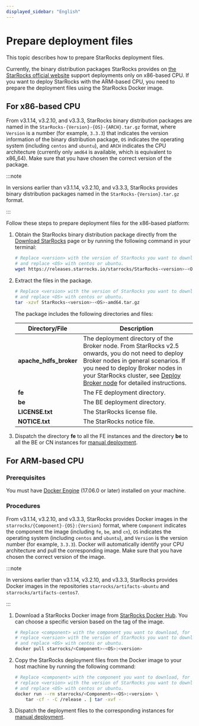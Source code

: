 ```yaml
---
displayed_sidebar: "English"
---
```


# Prepare deployment files

This topic describes how to prepare StarRocks deployment files.

Currently, the binary distribution packages StarRocks provides on [the StarRocks official website](https://www.starrocks.io/download/community) support deployments only on x86-based CPU. If you want to deploy StarRocks with the ARM-based CPU, you need to prepare the deployment files using the StarRocks Docker image.

## For x86-based CPU

From v3.1.14, v3.2.10, and v3.3.3, StarRocks binary distribution packages are named in the `StarRocks-{Version}-{OS}-{ARCH}.tar.gz` format, where `Version` is a number (for example, `3.3.3`) that indicates the version information of the binary distribution package, `OS` indicates the operating system (including `centos` and `ubuntu`), and `ARCH` indicates the CPU architecture (currently only `amd64` is available, which is equivalent to x86_64). Make sure that you have chosen the correct version of the package.

:::note

In versions earlier than v3.1.14, v3.2.10, and v3.3.3, StarRocks provides binary distribution packages named in the `StarRocks-{Version}.tar.gz` format.

:::

Follow these steps to prepare deployment files for the x86-based platform:

1. Obtain the StarRocks binary distribution package directly from the [Download StarRocks](https://www.starrocks.io/download/community) page or by running the following command in your terminal:

   ```Bash
   # Replace <version> with the version of StarRocks you want to download, for example, 3.3.3,
   # and replace <OS> with centos or ubuntu.
   wget https://releases.starrocks.io/starrocks/StarRocks-<version>-<OS>-amd64.tar.gz
   ```

2. Extract the files in the package.

   ```Bash
   # Replace <version> with the version of StarRocks you want to download, for example, 3.3.3,
   # and replace <OS> with centos or ubuntu.
   tar -xzvf StarRocks-<version>-<OS>-amd64.tar.gz
   ```

   The package includes the following directories and files:

   | **Directory/File**     | **Description**                                              |
   | ---------------------- | ------------------------------------------------------------ |
   | **apache_hdfs_broker** | The deployment directory of the Broker node. From StarRocks v2.5 onwards, you do not need to deploy Broker nodes in general scenarios. If you need to deploy Broker nodes in your StarRocks cluster, see [Deploy Broker node](../deployment/deploy_broker.md) for detailed instructions. |
   | **fe**                 | The FE deployment directory.                                 |
   | **be**                 | The BE deployment directory.                                 |
   | **LICENSE.txt**        | The StarRocks license file.                                  |
   | **NOTICE.txt**         | The StarRocks notice file.                                   |

3. Dispatch the directory **fe** to all the FE instances and the directory **be** to all the BE or CN instances for [manual deployment](../deployment/deploy_manually.md).

## For ARM-based CPU

### Prerequisites

You must have [Docker Engine](https://docs.docker.com/engine/install/) (17.06.0 or later) installed on your machine.

### Procedures

From v3.1.14, v3.2.10, and v3.3.3, StarRocks provides Docker images in the `starrocks/{Component}-{OS}:{Version}` format, where `Component` indicates the component the image (including `fe`, `be`, and `cn`), `OS` indicates the operating system (including `centos` and `ubuntu`), and `Version` is the version number (for example, `3.3.3`). Docker will automatically identify your CPU architecture and pull the corresponding image. Make sure that you have chosen the correct version of the image.

:::note

In versions earlier than v3.1.14, v3.2.10, and v3.3.3, StarRocks provides Docker images in the repositories `starrocks/artifacts-ubuntu` and `starrocks/artifacts-centos7`.

:::

1. Download a StarRocks Docker image from [StarRocks Docker Hub](https://hub.docker.com/r/starrocks/artifacts-ubuntu/tags). You can choose a specific version based on the tag of the image.

   ```Bash
   # Replace <component> with the component you want to download, for example, fe,
   # replace <version> with the version of StarRocks you want to download, for example, 3.3.3,
   # and replace <OS> with centos or ubuntu.
   docker pull starrocks/<Component>-<OS>:<version>
   ```

2. Copy the StarRocks deployment files from the Docker image to your host machine by running the following command:

   ```Bash
   # Replace <component> with the component you want to download, for example, fe,
   # replace <version> with the version of StarRocks you want to download, for example, 3.3.3,
   # and replace <OS> with centos or ubuntu.
   docker run --rm starrocks/<Component>-<OS>:<version> \
       tar -cf - -C /release . | tar -xvf -
   ```

3. Dispatch the deployment files to the corresponding instances for [manual deployment](../deployment/deploy_manually.md).
